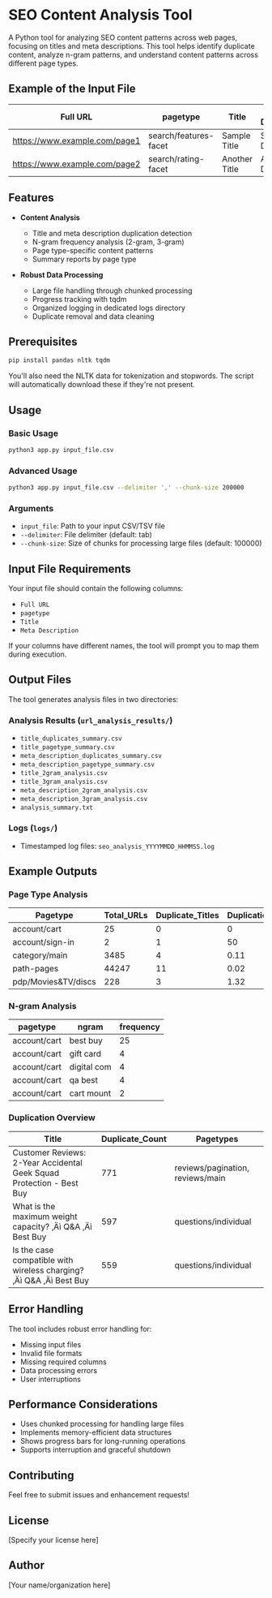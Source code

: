 # SEO Content Analysis Tool

A Python tool for analyzing SEO content patterns across web pages, focusing on titles and meta descriptions. This tool helps identify duplicate content, analyze n-gram patterns, and understand content patterns across different page types.

## Example of the Input File
| Full URL | pagetype | Title | Meta Description |
|----------|----------|--------|------------------|
| https://www.example.com/page1 | search/features-facet | Sample Title | Sample Description |
| https://www.example.com/page2 | search/rating-facet | Another Title | Another Description |

## Features

- **Content Analysis**
  - Title and meta description duplication detection
  - N-gram frequency analysis (2-gram, 3-gram)
  - Page type-specific content patterns
  - Summary reports by page type

- **Robust Data Processing**
  - Large file handling through chunked processing
  - Progress tracking with tqdm
  - Organized logging in dedicated logs directory
  - Duplicate removal and data cleaning

## Prerequisites

```bash
pip install pandas nltk tqdm
```

You'll also need the NLTK data for tokenization and stopwords. The script will automatically download these if they're not present.

## Usage

### Basic Usage

```bash
python3 app.py input_file.csv
```

### Advanced Usage

```bash
python3 app.py input_file.csv --delimiter ',' --chunk-size 200000
```

### Arguments

- `input_file`: Path to your input CSV/TSV file
- `--delimiter`: File delimiter (default: tab)
- `--chunk-size`: Size of chunks for processing large files (default: 100000)

## Input File Requirements

Your input file should contain the following columns:
- `Full URL`
- `pagetype`
- `Title`
- `Meta Description`

If your columns have different names, the tool will prompt you to map them during execution.

## Output Files

The tool generates analysis files in two directories:

### Analysis Results (`url_analysis_results/`)
- `title_duplicates_summary.csv`
- `title_pagetype_summary.csv`
- `meta_description_duplicates_summary.csv`
- `meta_description_pagetype_summary.csv`
- `title_2gram_analysis.csv`
- `title_3gram_analysis.csv`
- `meta_description_2gram_analysis.csv`
- `meta_description_3gram_analysis.csv`
- `analysis_summary.txt`

### Logs (`logs/`)
- Timestamped log files: `seo_analysis_YYYYMMDD_HHMMSS.log`

## Example Outputs

### Page Type Analysis
| Pagetype | Total_URLs | Duplicate_Titles | Duplication_Rate |
|----------|------------|------------------|------------------|
| account/cart | 25 | 0 | 0 |
| account/sign-in | 2 | 1 | 50 |
| category/main | 3485 | 4 | 0.11 |
| path-pages | 44247 | 11 | 0.02 |
| pdp/Movies&TV/discs | 228 | 3 | 1.32 |

### N-gram Analysis
| pagetype | ngram | frequency |
|----------|--------|-----------|
| account/cart | best buy | 25 |
| account/cart | gift card | 4 |
| account/cart | digital com | 4 |
| account/cart | qa best | 4 |
| account/cart | cart mount | 2 |

### Duplication Overview
| Title | Duplicate_Count | Pagetypes |
|-------|----------------|------------|
| Customer Reviews: 2-Year Accidental Geek Squad Protection - Best Buy | 771 | reviews/pagination, reviews/main |
| What is the maximum weight capacity? ‚Äì Q&A ‚Äì Best Buy | 597 | questions/individual |
| Is the case compatible with wireless charging? ‚Äì Q&A ‚Äì Best Buy | 559 | questions/individual |

## Error Handling

The tool includes robust error handling for:
- Missing input files
- Invalid file formats
- Missing required columns
- Data processing errors
- User interruptions

## Performance Considerations

- Uses chunked processing for handling large files
- Implements memory-efficient data structures
- Shows progress bars for long-running operations
- Supports interruption and graceful shutdown

## Contributing

Feel free to submit issues and enhancement requests!

## License

[Specify your license here]

## Author

[Your name/organization here]